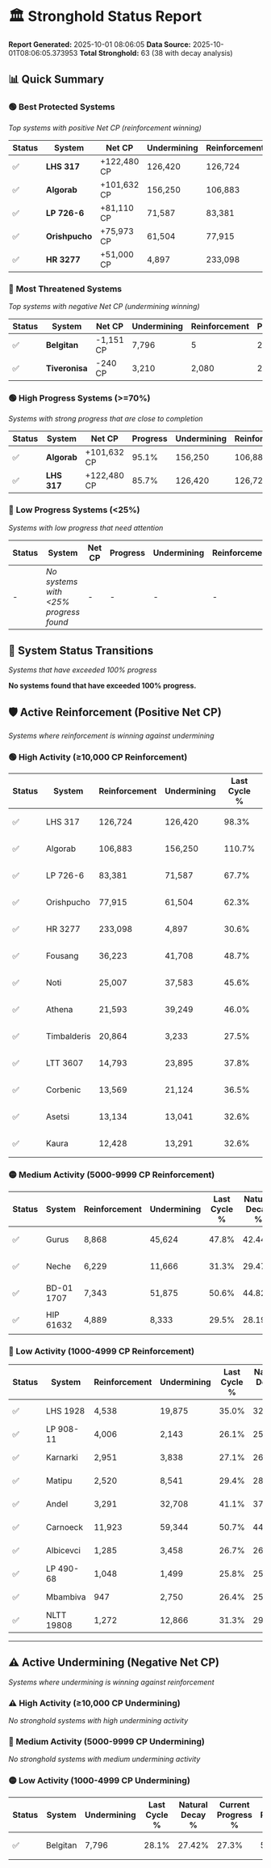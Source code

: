 # 🏛️ Stronghold Status Report

**Report Generated:** 2025-10-01 08:06:05
**Data Source:** 2025-10-01T08:06:05.373953
**Total Stronghold:** 63 (38 with decay analysis)

## 📊 Quick Summary

### 🟢 **Best Protected Systems**
*Top systems with positive Net CP (reinforcement winning)*

| Status | System | Net CP | Undermining | Reinforcement | Progress |
|--------|--------|--------|-------------|---------------|----------|
| ✅ | **LHS 317** | +122,480 CP | 126,420 | 126,724 | 85.7% |
| ✅ | **Algorab** | +101,632 CP | 156,250 | 106,883 | 95.1% |
| ✅ | **LP 726-6** | +81,110 CP | 71,587 | 83,381 | 60.5% |
| ✅ | **Orishpucho** | +75,973 CP | 61,504 | 77,915 | 56.1% |
| ✅ | **HR 3277** | +51,000 CP | 4,897 | 233,098 | 30.1% |

### 🔴 **Most Threatened Systems**
*Top systems with negative Net CP (undermining winning)*

| Status | System | Net CP | Undermining | Reinforcement | Progress |
|--------|--------|--------|-------------|---------------|----------|
| ✅ | **Belgitan** | -1,151 CP | 7,796 | 5 | 27.3% |
| ✅ | **Tiveronisa** | -240 CP | 3,210 | 2,080 | 25.1% |

### 🟢 **High Progress Systems (>=70%)**
*Systems with strong progress that are close to completion*

| Status | System | Net CP | Progress | Undermining | Reinforcement |
|--------|--------|--------|----------|-------------|---------------|
| ✅ | **Algorab** | +101,632 CP | 95.1% | 156,250 | 106,883 |
| ✅ | **LHS 317** | +122,480 CP | 85.7% | 126,420 | 126,724 |

### 🔴 **Low Progress Systems (<25%)**
*Systems with low progress that need attention*

| Status | System | Net CP | Progress | Undermining | Reinforcement |
|--------|--------|--------|----------|-------------|---------------|
| - | *No systems with <25% progress found* | - | - | - | - |
## 🔄 System Status Transitions
*Systems that have exceeded 100% progress*

**No systems found that have exceeded 100% progress.**

## 🛡️ Active Reinforcement (Positive Net CP)
*Systems where reinforcement is winning against undermining*

### 🟢 High Activity (≥10,000 CP Reinforcement)

| Status | System | Reinforcement | Undermining | Last Cycle % | Natural Decay % | Current Progress % | Current CP | Net CP | Activity |
|--------|--------|---------------|-------------|--------------|-----------------|-------------------|------------|--------|----------|
| ✅ | LHS 317 | 126,724 | 126,420 | 98.3% | 73.45% | 85.7% | 857,000 | +122,480 | 🟢 High Reinforcement |
| ✅ | Algorab | 106,883 | 156,250 | 110.7% | 84.94% | 95.1% | 951,000 | +101,632 | 🟢 High Reinforcement |
| ✅ | LP 726-6 | 83,381 | 71,587 | 67.7% | 52.39% | 60.5% | 605,000 | +81,110 | 🟢 High Reinforcement |
| ✅ | Orishpucho | 77,915 | 61,504 | 62.3% | 48.50% | 56.1% | 561,000 | +75,973 | 🟢 High Reinforcement |
| ✅ | HR 3277 | 233,098 | 4,897 | 30.6% | 25.00% | 30.1% | 301,000 | +51,000 | 🟢 High Reinforcement |
| ✅ | Fousang | 36,223 | 41,708 | 48.7% | 40.98% | 44.5% | 445,000 | +35,198 | 🟢 High Reinforcement |
| ✅ | Noti | 25,007 | 37,583 | 45.6% | 39.39% | 41.8% | 418,000 | +24,113 | 🟢 High Reinforcement |
| ✅ | Athena | 21,593 | 39,249 | 46.0% | 40.03% | 42.1% | 421,000 | +20,654 | 🟢 High Reinforcement |
| ✅ | Timbalderis | 20,864 | 3,233 | 27.5% | 25.30% | 27.2% | 272,000 | +18,970 | 🟢 High Reinforcement |
| ✅ | LTT 3607 | 14,793 | 23,895 | 37.8% | 33.99% | 35.4% | 354,000 | +14,051 | 🟢 High Reinforcement |
| ✅ | Corbenic | 13,569 | 21,124 | 36.5% | 33.07% | 34.4% | 344,000 | +13,282 | 🟢 High Reinforcement |
| ✅ | Asetsi | 13,134 | 13,041 | 32.6% | 29.98% | 31.3% | 313,000 | +13,176 | 🟢 High Reinforcement |
| ✅ | Kaura | 12,428 | 13,291 | 32.6% | 30.06% | 31.3% | 313,000 | +12,412 | 🟢 High Reinforcement |

### 🟡 Medium Activity (5000-9999 CP Reinforcement)

| Status | System | Reinforcement | Undermining | Last Cycle % | Natural Decay % | Current Progress % | Current CP | Net CP | Activity |
|--------|--------|---------------|-------------|--------------|-----------------|-------------------|------------|--------|----------|
| ✅ | Gurus | 8,868 | 45,624 | 47.8% | 42.44% | 43.2% | 432,000 | +7,593 | 🟡 Medium Reinforcement |
| ✅ | Neche | 6,229 | 11,666 | 31.3% | 29.47% | 30.1% | 301,000 | +6,348 | 🟡 Medium Reinforcement |
| ✅ | BD-01 1707 | 7,343 | 51,875 | 50.6% | 44.82% | 45.4% | 453,999 | +5,790 | 🟡 Medium Reinforcement |
| ✅ | HIP 61632 | 4,889 | 8,333 | 29.5% | 28.19% | 28.7% | 287,000 | +5,133 | 🟡 Medium Reinforcement |

### 🔴 Low Activity (1000-4999 CP Reinforcement)

| Status | System | Reinforcement | Undermining | Last Cycle % | Natural Decay % | Current Progress % | Current CP | Net CP | Activity |
|--------|--------|---------------|-------------|--------------|-----------------|-------------------|------------|--------|----------|
| ✅ | LHS 1928 | 4,538 | 19,875 | 35.0% | 32.57% | 33.0% | 330,000 | +4,252 | 🔵 Low Reinforcement |
| ✅ | LP 908-11 | 4,006 | 2,143 | 26.1% | 25.52% | 25.9% | 259,000 | +3,758 | 🔵 Low Reinforcement |
| ✅ | Karnarki | 2,951 | 3,838 | 27.1% | 26.38% | 26.7% | 267,000 | +3,164 | 🔵 Low Reinforcement |
| ✅ | Matipu | 2,520 | 8,541 | 29.4% | 28.23% | 28.5% | 285,000 | +2,671 | 🔵 Low Reinforcement |
| ✅ | Andel | 3,291 | 32,708 | 41.1% | 37.54% | 37.8% | 377,999 | +2,626 | 🔵 Low Reinforcement |
| ✅ | Carnoeck | 11,923 | 59,344 | 50.7% | 44.57% | 44.8% | 447,999 | +2,277 | 🔵 Low Reinforcement |
| ✅ | Albicevci | 1,285 | 3,458 | 26.7% | 26.25% | 26.4% | 264,000 | +1,535 | 🔵 Low Reinforcement |
| ✅ | LP 490-68 | 1,048 | 1,499 | 25.8% | 25.55% | 25.7% | 257,000 | +1,507 | 🔵 Low Reinforcement |
| ✅ | Mbambiva | 947 | 2,750 | 26.4% | 25.98% | 26.1% | 261,000 | +1,228 | 🔵 Low Reinforcement |
| ✅ | NLTT 19808 | 1,272 | 12,866 | 31.3% | 29.88% | 30.0% | 300,000 | +1,226 | 🔵 Low Reinforcement |


---

## ⚠️ Active Undermining (Negative Net CP)
*Systems where undermining is winning against reinforcement*

### ⚠️ High Activity (≥10,000 CP Undermining)

*No stronghold systems with high undermining activity*

### 🔶 Medium Activity (5000-9999 CP Undermining)

*No stronghold systems with medium undermining activity*

### 🟡 Low Activity (1000-4999 CP Undermining)

| Status | System | Undermining | Last Cycle % | Natural Decay % | Current Progress % | Reinforcement | Current CP | Net CP | Activity |
|--------|--------|-------------|--------------|-----------------|-------------------|---------------|------------|--------|----------|
| ✅ | Belgitan | 7,796 | 28.1% | 27.42% | 27.3% | 5 | 273,000 | -1,151 | 🟡 Low Undermining |
